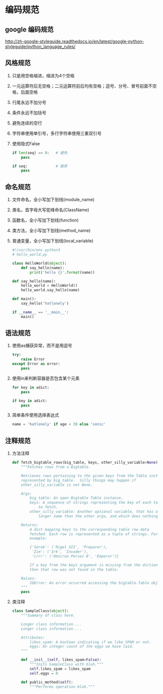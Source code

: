 # 编码规范

## google 编码规范

<http://zh-google-styleguide.readthedocs.io/en/latest/google-python-styleguide/python_language_rules/>

## 风格规范

1. 只是用空格缩进，缩进为4个空格
2. 一元运算符后无空格；二元运算符前后均有空格；逗号、分号、冒号前面不空格，后面空格
3. 行尾永远不加分号
4. 条件永远不加括号
5. 避免连续的空行
6. 字符串使用单引号，多行字符串使用三重双引号
7. 使用隐式False

    ```python
    if len(seq) == 0:   # 避免
        pass

    if seq:             # 推荐
        pass
    ```

## 命名规范

1. 文件命名，全小写加下划线(module_name)
2. 类名，首字母大写驼峰命名(ClassName)
3. 函数名，全小写加下划线(function)
4. 类方法，全小写加下划线(method_name)
5. 普通变量，全小写加下划线(local_variable)

    ```python
    #!/usr/bin/env python3
    # hello_world.py

    class HelloWorld(object):
        def say_hello(name):
            print('hello {}'.format(name))

    def say_hello(name):
        hello_world = HelloWorld()
        hello_world.say_hello(name)

    def main():
        say_hello('hatlonely')

    if __name__ == '__main__':
        main()
    ```

## 语法规范

1. 使用as捕获异常，而不是用逗号

    ```python
    try:
        raise Error
    except Error as error:
        pass
    ```

2. 使用in来判断容器是否包含某个元素

    ```python
    for key in adict:
        pass

    if key in adict:
        pass
    ```

3. 简单条件使用选择表达式

    ```python
    name = 'hatlonely' if age < 30 else 'sonic'
    ```

## 注释规范

1. 方法注释

    ```python
    def fetch_bigtable_rows(big_table, keys, other_silly_variable=None):
        """Fetches rows from a Bigtable.

        Retrieves rows pertaining to the given keys from the Table instance
        represented by big_table.  Silly things may happen if
        other_silly_variable is not None.

        Args:
            big_table: An open Bigtable Table instance.
            keys: A sequence of strings representing the key of each table row
                to fetch.
            other_silly_variable: Another optional variable, that has a much
                longer name than the other args, and which does nothing.

        Returns:
            A dict mapping keys to the corresponding table row data
            fetched. Each row is represented as a tuple of strings. For
            example:

            {'Serak': ('Rigel VII', 'Preparer'),
             'Zim': ('Irk', 'Invader'),
             'Lrrr': ('Omicron Persei 8', 'Emperor')}

            If a key from the keys argument is missing from the dictionary,
            then that row was not found in the table.

        Raises:
            IOError: An error occurred accessing the bigtable.Table object.
        """
        pass
    ```

2. 类注释

    ```python
    class SampleClass(object):
        """Summary of class here.

        Longer class information....
        Longer class information....

        Attributes:
            likes_spam: A boolean indicating if we like SPAM or not.
            eggs: An integer count of the eggs we have laid.
        """

        def __init__(self, likes_spam=False):
            """Inits SampleClass with blah."""
            self.likes_spam = likes_spam
            self.eggs = 0

        def public_method(self):
            """Performs operation blah."""
    ```



